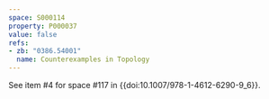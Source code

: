 ```yaml
---
space: S000114
property: P000037
value: false
refs:
- zb: "0386.54001"
  name: Counterexamples in Topology
---
```


See item #4 for space #117 in {{doi:10.1007/978-1-4612-6290-9_6}}.
